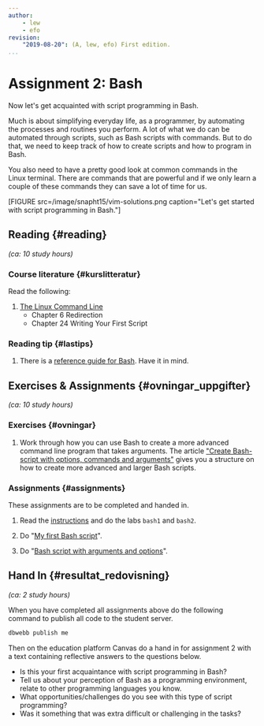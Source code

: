 ```yaml
---
author:
    - lew
    - efo
revision:
    "2019-08-20": (A, lew, efo) First edition.
...
```

Assignment 2: Bash
==================================

Now let's get acquainted with script programming in Bash.

Much is about simplifying everyday life, as a programmer, by automating the processes and routines you perform. A lot of what we do can be automated through scripts, such as Bash scripts with commands. But to do that, we need to keep track of how to create scripts and how to program in Bash.

You also need to have a pretty good look at common commands in the Linux terminal. There are commands that are powerful and if we only learn a couple of these commands they can save a lot of time for us.

<!--more-->

[FIGURE src=/image/snapht15/vim-solutions.png caption="Let's get started with script programming in Bash."]


<!-- <small><i>(Detta är instruktionen för kursmomentet och omfattar det som skall göras inom ramen för kursmomentet. Momentet omfattar cirka **20 studietimmar** inklusive läsning, arbete med övningar och uppgifter, felsökning, problemlösning, redovisning och eftertanke. Läs igenom hela kursmomentet innan du börjar jobba. Om möjligt -- planera och prioritera var du vill lägga tiden.)</i></small> -->



Reading  {#reading}
---------------------------------

*(ca: 10 study hours)*


### Course literature  {#kurslitteratur}

Read the following:

1. [The Linux Command Line](kunskap/boken-the-linux-command-line)
    * Chapter 6 Redirection
    * Chapter 24 Writing Your First Script



<!--
### Video  {#video}

Titta på följande:

1. Till kursen finns en videoserie, "[linux](https://www.youtube.com/playlist?list=PLKtP9l5q3ce_AGc9pBgaXFEQGjyFJe7XJ)", kika på de videor som börjar på 3. -->



### Reading tip {#lastips}

1. There is a [reference guide for Bash](http://www.gnu.org/software/bash/manual/bashref.html). Have it in mind.



Exercises & Assignments {#ovningar_uppgifter}
-------------------------------------------

*(ca: 10 study hours)*



### Exercises {#ovningar}

1. Work through how you can use Bash to create a more advanced command line program that takes arguments. The article ["Create Bash-script with options, commands and arguments"](kunskap/create-bash-script-with-options-commands-and-arguments) gives you a structure on how to create more advanced and larger Bash scripts.



### Assignments {#assignments}

These assignments are to be completed and handed in.

1. Read the [instructions](uppgift/unix-lab) and do the labs `bash1` and `bash2`.

1. Do "[My first Bash script](uppgift/my-first-bash-script)".

1. Do "[Bash script with arguments and options](uppgift/bash-options-command-arguments)".



Hand In {#resultat_redovisning}
-----------------------------------------------

*(ca: 2 study hours)*

When you have completed all assignments above do the following command to publish all code to the student server.

```bash
dbwebb publish me
```

Then on the education platform Canvas do a hand in for assignment 2 with a text containing reflective answers to the questions below.

* Is this your first acquaintance with script programming in Bash?
* Tell us about your perception of Bash as a programming environment, relate to other programming languages ​​you know.
* What opportunities/challenges do you see with this type of script programming?
* Was it something that was extra difficult or challenging in the tasks?
